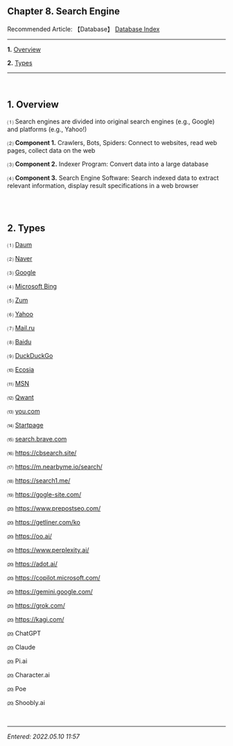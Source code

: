 ## **Chapter 8. Search Engine**

Recommended Article: 【Database】 [Database Index](https://jb243.github.io/pages/1709)

---

**1.** [Overview](#1-overview)

**2.** [Types](#2-types)

---

<br>

## **1. Overview**

 ⑴ Search engines are divided into original search engines (e.g., Google) and platforms (e.g., Yahoo!)

 ⑵ **Component 1.** Crawlers, Bots, Spiders: Connect to websites, read web pages, collect data on the web

 ⑶ **Component 2.** Indexer Program: Convert data into a large database

 ⑷ **Component 3.** Search Engine Software: Search indexed data to extract relevant information, display result specifications in a web browser

<br>

<br>

## **2. Types**

⑴ [Daum](https://www.daum.net/)

⑵ [Naver](https://www.naver.com/)

⑶ [Google](https://www.google.com/)

⑷ [Microsoft Bing](https://www.bing.com/)

⑸ [Zum](https://zum.com/)

⑹ [Yahoo](https://www.yahoo.com/) 

⑺ [Mail.ru](https://mail.ru/)

⑻ [Baidu](https://www.baidu.com/)

⑼ [DuckDuckGo](https://duckduckgo.com/)

⑽ [Ecosia](https://www.ecosia.org/)

⑾ [MSN](https://www.msn.com/ko-kr) 

⑿ [Qwant](https://www.qwant.com/)

⒀ [you.com](https://you.com/)

⒁ [Startpage](https://www.startpage.com/)

⒂ [search.brave.com](https://search.brave.com/)

⒃ <https://cbsearch.site/>

⒄ <https://m.nearbyme.io/search/>

⒅ <https://search1.me/>

⒆ <https://gogle-site.com/>

⒇ <https://www.prepostseo.com/>

⒇ <https://getliner.com/ko>

⒇ <https://oo.ai/>

⒇ <https://www.perplexity.ai/>

⒇ <https://adot.ai/>

⒇ <https://copilot.microsoft.com/>

⒇ <https://gemini.google.com/>

⒇ <https://grok.com/>

⒇ <https://kagi.com/>

⒇ ChatGPT

⒇ Claude 

⒇ Pi.ai

⒇ Character.ai 

⒇ Poe

⒇ Shoobly.ai

<br>

---

_Entered: 2022.05.10 11:57_
